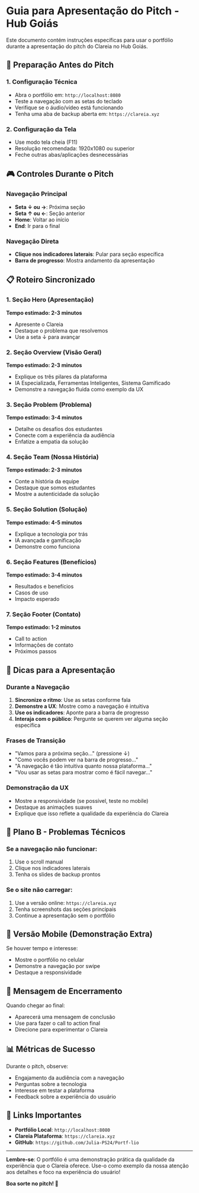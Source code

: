 # Guia para Apresentação do Pitch - Hub Goiás

Este documento contém instruções específicas para usar o portfólio durante a apresentação do pitch do Clareia no Hub Goiás.

## 🎯 Preparação Antes do Pitch

### 1. Configuração Técnica
- Abra o portfólio em: `http://localhost:8080`
- Teste a navegação com as setas do teclado
- Verifique se o áudio/vídeo está funcionando
- Tenha uma aba de backup aberta em: `https://clareia.xyz`

### 2. Configuração da Tela
- Use modo tela cheia (F11)
- Resolução recomendada: 1920x1080 ou superior
- Feche outras abas/aplicações desnecessárias

## 🎮 Controles Durante o Pitch

### Navegação Principal
- **Seta ↓ ou →**: Próxima seção
- **Seta ↑ ou ←**: Seção anterior
- **Home**: Voltar ao início
- **End**: Ir para o final

### Navegação Direta
- **Clique nos indicadores laterais**: Pular para seção específica
- **Barra de progresso**: Mostra andamento da apresentação

## 📋 Roteiro Sincronizado

### 1. Seção Hero (Apresentação)
**Tempo estimado: 2-3 minutos**
- Apresente o Clareia
- Destaque o problema que resolvemos
- Use a seta ↓ para avançar

### 2. Seção Overview (Visão Geral)
**Tempo estimado: 2-3 minutos**
- Explique os três pilares da plataforma
- IA Especializada, Ferramentas Inteligentes, Sistema Gamificado
- Demonstre a navegação fluida como exemplo da UX

### 3. Seção Problem (Problema)
**Tempo estimado: 3-4 minutos**
- Detalhe os desafios dos estudantes
- Conecte com a experiência da audiência
- Enfatize a empatia da solução

### 4. Seção Team (Nossa História)
**Tempo estimado: 2-3 minutos**
- Conte a história da equipe
- Destaque que somos estudantes
- Mostre a autenticidade da solução

### 5. Seção Solution (Solução)
**Tempo estimado: 4-5 minutos**
- Explique a tecnologia por trás
- IA avançada e gamificação
- Demonstre como funciona

### 6. Seção Features (Benefícios)
**Tempo estimado: 3-4 minutos**
- Resultados e benefícios
- Casos de uso
- Impacto esperado

### 7. Seção Footer (Contato)
**Tempo estimado: 1-2 minutos**
- Call to action
- Informações de contato
- Próximos passos

## 🎤 Dicas para a Apresentação

### Durante a Navegação
1. **Sincronize o ritmo**: Use as setas conforme fala
2. **Demonstre a UX**: Mostre como a navegação é intuitiva
3. **Use os indicadores**: Aponte para a barra de progresso
4. **Interaja com o público**: Pergunte se querem ver alguma seção específica

### Frases de Transição
- "Vamos para a próxima seção..." (pressione ↓)
- "Como vocês podem ver na barra de progresso..."
- "A navegação é tão intuitiva quanto nossa plataforma..."
- "Vou usar as setas para mostrar como é fácil navegar..."

### Demonstração da UX
- Mostre a responsividade (se possível, teste no mobile)
- Destaque as animações suaves
- Explique que isso reflete a qualidade da experiência do Clareia

## 🚨 Plano B - Problemas Técnicos

### Se a navegação não funcionar:
1. Use o scroll manual
2. Clique nos indicadores laterais
3. Tenha os slides de backup prontos

### Se o site não carregar:
1. Use a versão online: `https://clareia.xyz`
2. Tenha screenshots das seções principais
3. Continue a apresentação sem o portfólio

## 📱 Versão Mobile (Demonstração Extra)

Se houver tempo e interesse:
- Mostre o portfólio no celular
- Demonstre a navegação por swipe
- Destaque a responsividade

## 🎯 Mensagem de Encerramento

Quando chegar ao final:
- Aparecerá uma mensagem de conclusão
- Use para fazer o call to action final
- Direcione para experimentar o Clareia

## 📊 Métricas de Sucesso

Durante o pitch, observe:
- Engajamento da audiência com a navegação
- Perguntas sobre a tecnologia
- Interesse em testar a plataforma
- Feedback sobre a experiência do usuário

## 🔗 Links Importantes

- **Portfólio Local**: `http://localhost:8080`
- **Clareia Plataforma**: `https://clareia.xyz`
- **GitHub**: `https://github.com/Julia-PS24/Portf-lio`

---

**Lembre-se**: O portfólio é uma demonstração prática da qualidade da experiência que o Clareia oferece. Use-o como exemplo da nossa atenção aos detalhes e foco na experiência do usuário!

**Boa sorte no pitch! 🚀**
